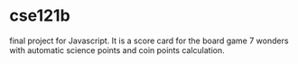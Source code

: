 # cse121b
 final project for Javascript. It is a score card for the board game 7 wonders 
 with automatic science points and coin points calculation.
